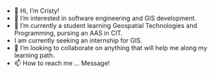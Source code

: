 - 👋 Hi, I’m Cristy!
- 👀 I’m interested in software engineering and GIS development.
- 🌱 I’m currently a student learning  Geospatial Technologies and Programming, pursing an AAS in CIT.
- I am currently seeking an internship for GIS.
- 💞️ I’m looking to collaborate on anything that will help me along my learning path.
- 📫 How to reach me ... Message!

<!---
Cparsons0085/Cparsons0085 is a ✨ special ✨ repository because its `README.md` (this file) appears on your GitHub profile.
You can click the Preview link to take a look at your changes.
--->
